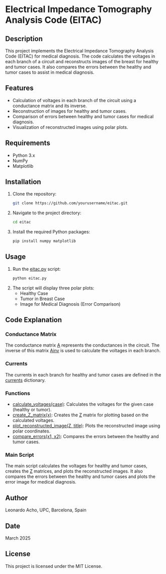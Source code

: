 # Electrical Impedance Tomography Analysis Code (EITAC)

## Description
This project implements the Electrical Impedance Tomography Analysis Code (EITAC) for medical diagnosis. The code calculates the voltages in each branch of a circuit and reconstructs images of the breast for healthy and tumor cases. It also compares the errors between the healthy and tumor cases to assist in medical diagnosis.

## Features
- Calculation of voltages in each branch of the circuit using a conductance matrix and its inverse.
- Reconstruction of images for healthy and tumor cases.
- Comparison of errors between healthy and tumor cases for medical diagnosis.
- Visualization of reconstructed images using polar plots.

## Requirements
- Python 3.x
- NumPy
- Matplotlib

## Installation
1. Clone the repository:
    ```sh
    git clone https://github.com/yourusername/eitac.git
    ```
2. Navigate to the project directory:
    ```sh
    cd eitac
    ```
3. Install the required Python packages:
    ```sh
    pip install numpy matplotlib
    ```

## Usage
1. Run the [eitac.py](http://_vscodecontentref_/0) script:
    ```sh
    python eitac.py
    ```
2. The script will display three polar plots:
    - Healthy Case
    - Tumor in Breast Case
    - Image for Medical Diagnosis (Error Comparison)

## Code Explanation
### Conductance Matrix
The conductance matrix [A](http://_vscodecontentref_/1) represents the conductances in the circuit. The inverse of this matrix [Ainv](http://_vscodecontentref_/2) is used to calculate the voltages in each branch.

### Currents
The currents in each branch for healthy and tumor cases are defined in the [currents](http://_vscodecontentref_/3) dictionary.

### Functions
- [calculate_voltages(case)](http://_vscodecontentref_/4): Calculates the voltages for the given case (healthy or tumor).
- [create_Z_matrix(x)](http://_vscodecontentref_/5): Creates the [Z](http://_vscodecontentref_/6) matrix for plotting based on the calculated voltages.
- [plot_reconstructed_image(Z, title)](http://_vscodecontentref_/7): Plots the reconstructed image using polar coordinates.
- [compare_errors(x1, x2)](http://_vscodecontentref_/8): Compares the errors between the healthy and tumor cases.

### Main Script
The main script calculates the voltages for healthy and tumor cases, creates the [Z](http://_vscodecontentref_/9) matrices, and plots the reconstructed images. It also compares the errors between the healthy and tumor cases and plots the error image for medical diagnosis.

## Author
Leonardo Acho, UPC, Barcelona, Spain

## Date
March 2025

## License
This project is licensed under the MIT License.
